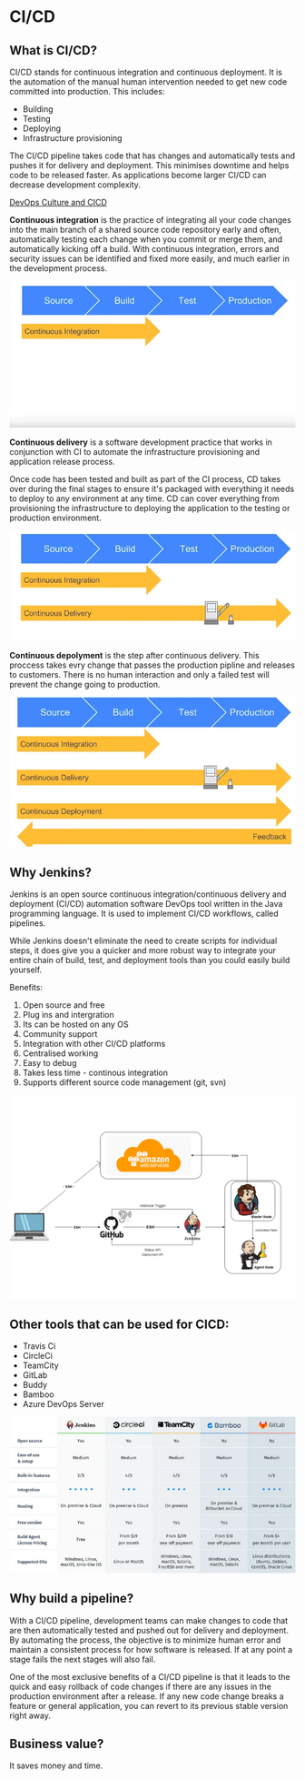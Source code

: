 # CI/CD

## What is CI/CD?

CI/CD stands for continuous integration and continuous deployment. It is the automation of the manual human intervention needed to get new code committed into production. This includes:

- Building
- Testing
- Deploying
- Infrastructure provisioning 


The CI/CD pipeline takes code that has changes and automatically tests and pushes it for delivery and deployment. This minimises downtime and helps code to be released faster. As applications become larger CI/CD can decrease development complexity.

[DevOps Culture and CICD](https://medium.com/@ahshahkhan/devops-culture-and-cicd-3761cfc62450)

**Continuous integration** is the practice of integrating all your code changes into the main branch of a shared source code repository early and often, automatically testing each change when you commit or merge them, and automatically kicking off a build. With continuous integration, errors and security issues can be identified and fixed more easily, and much earlier in the development process.

![continuous integration](imgs/continous_integration.webp)

**Continuous delivery** is a software development practice that works in conjunction with CI to automate the infrastructure provisioning and application release process.

Once code has been tested and built as part of the CI process, CD takes over during the final stages to ensure it's packaged with everything it needs to deploy to any environment at any time. CD can cover everything from provisioning the infrastructure to deploying the application to the testing or production environment.

![continous delivery](imgs/continous_delivery.webp)

**Continuous depolyment** is the step after continuous delivery. This proccess takes evry change that passes the production pipline and releases to customers. There is no human interaction and only a failed test will prevent the change going to production.

![continuous deployment](imgs/continous_deployment.webp)

## Why Jenkins?

Jenkins is an open source continuous integration/continuous delivery and deployment (CI/CD) automation software DevOps tool written in the Java programming language. It is used to implement CI/CD workflows, called pipelines.

While Jenkins doesn't eliminate the need to create scripts for individual steps, it does give you a quicker and more robust way to integrate your entire chain of build, test, and deployment tools than you could easily build yourself.

Benefits:

1. Open source and free
2. Plug ins and intergration 
3. Its can be hosted on any OS
4. Community support
5. Integration with other CI/CD platforms
6. Centralised working
7. Easy to debug
8. Takes less time - continous integration
9. Supports different source code management (git, svn)
    
![Jenkins img](imgs/jenkins-img.png)

## Other tools that can be used for CICD:

- Travis Ci
- CircleCi
- TeamCity
- GitLab
- Buddy
- Bamboo
- Azure DevOps Server

![cicd tools](imgs/cicd_tools_examples.webp)

## Why build a pipeline?

With a CI/CD pipeline, development teams can make changes to code that are then automatically tested and pushed out for delivery and deployment. By automating the process, the objective is to minimize human error and maintain a consistent process for how software is released. If at any point a stage fails the next stages will also fail.

One of the most exclusive benefits of a CI/CD pipeline is that it leads to the quick and easy rollback of code changes if there are any issues in the production environment after a release. If any new code change breaks a feature or general application, you can revert to its previous stable version right away.

## Business value?

It saves money and time.